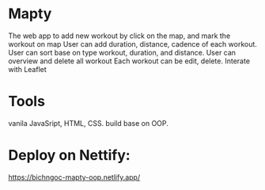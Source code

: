 # Mapty

The web app to add new workout by click on the map, and mark the workout on map
User can add duration, distance, cadence of each workout.
User can sort base on type workout, duration, and distance.
User can overview and delete all workout
Each workout can be edit, delete.
Interate with Leaflet

# Tools

vanila JavaSript, HTML, CSS.
build base on OOP.

# Deploy on Nettify:

https://bichngoc-mapty-oop.netlify.app/
